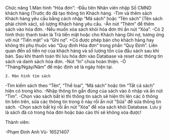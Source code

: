 
Chức năng
    1.Màn hình “Hóa đơn”: 
-Đầu tiên Nhân viên nhập Số CMND khách hàng (Trước đó đã tạo thông tin Khách hàng.
-Tìm và thêm sách Khách hàng yêu cầu bằng cách nhập “Mã sách” hoặc “Tên sách” (Tên sách phải chính xác), số lượng Khách hàng yêu cầu.
-Ấn nút “Thêm” để thêm sách vào hóa đơn.
-Nếu muốn xóa sách khỏi hóa đơn thì ấn nút “Xóa”.
-Có 2 hình thức thanh toán là Trả tiền mặt hoặc cho Khách hàng Ghi nợ, tương ứng với nút “Tiền mặt” và “Ghi nợ”. 
+Có được phép bán cho khách hàng hay không thì phụ thuộc vào “Quy định Hóa đơn” trong phần “Quy Định”. Liên quan đến số tiền nợ của khách hàng và số lượng tồn của đầu sách sau khi bán.
Sau khi thanh toán thì lưu hóa đơn vào Database và reset các thông tin sách và danh sách hóa đơn.
-Nút “In” chưa hoàn thiện.
-Ô “Tháng/Ngày/Năm” để mặc định sẽ là ngày hiện tại.

    2. Màn hình tìm sách
-Tìm kiếm sách theo “Tên”, “Thể loại”, “Mã sách” hoặc tìm “Tất cả sách” hiện có trong kho.
-Nhập thông tin gần đúng của sách vào ô nhập và ấn nút “Tìm”.
-Chọn vào sách bất kì thì thông tin sách sẽ hiện thị lên các ô thông tin bên trên, sửa các thông tin trong ô này rồi ấn nút “Sửa” để sửa thông tin sách.
-Chọn sách bất kỳ rồi ấn nút “Xóa” để xóa sách khỏi Database. Lưu ý là sách đã có trong hóa đơn hoặc báo cáo thì sẽ không xóa được!


Thành viên:

-Phạm Đình Anh Vũ- 16521407
